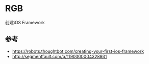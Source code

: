 # RGB
创建iOS Framework


## 参考
* https://robots.thoughtbot.com/creating-your-first-ios-framework
* http://segmentfault.com/a/1190000004328931